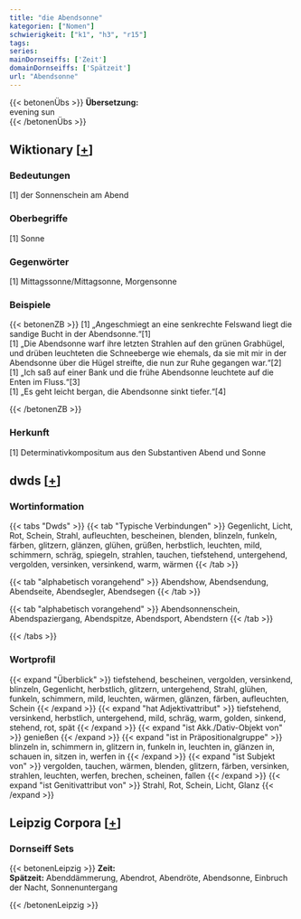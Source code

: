 ```yaml
---
title: "die Abendsonne"
kategorien: ["Nomen"]
schwierigkeit: ["k1", "h3", "r15"]
tags:
series:
mainDornseiffs: ['Zeit']
domainDornseiffs: ['Spätzeit']
url: "Abendsonne"
---
```


{{< betonenÜbs >}}
**Übersetzung:**  
evening  sun  
{{< /betonenÜbs >}}

## Wiktionary [[+](https://de.wiktionary.org/wiki/Abendsonne)]

### Bedeutungen
[1] der Sonnenschein am Abend  

### Oberbegriffe
[1] Sonne  

### Gegenwörter
[1] Mittagssonne/Mittagsonne, Morgensonne  

### Beispiele
{{< betonenZB >}}
[1] „Angeschmiegt an eine senkrechte Felswand liegt die sandige Bucht in der Abendsonne.“[1]  
[1] „Die Abendsonne warf ihre letzten Strahlen auf den grünen Grabhügel, und drüben leuchteten die Schneeberge wie ehemals, da sie mit mir in der Abendsonne über die Hügel streifte, die nun zur Ruhe gegangen war.“[2]  
[1] „Ich saß auf einer Bank und die frühe Abendsonne leuchtete auf die Enten im Fluss.“[3]  
[1] „Es geht leicht bergan, die Abendsonne sinkt tiefer.“[4]  

{{< /betonenZB >}}
### Herkunft
[1] Determinativkompositum aus den Substantiven Abend und Sonne  



## dwds [[+](https://www.dwds.de/wb/Abendsonne)]

### Wortinformation
{{< tabs "Dwds" >}}
{{< tab "Typische Verbindungen" >}}
Gegenlicht, Licht, Rot, Schein, Strahl, aufleuchten, bescheinen, blenden, blinzeln, funkeln, färben, glitzern, glänzen, glühen, grüßen, herbstlich, leuchten, mild, schimmern, schräg, spiegeln, strahlen, tauchen, tiefstehend, untergehend, vergolden, versinken, versinkend, warm, wärmen
{{< /tab >}}

{{< tab "alphabetisch vorangehend" >}}
Abendshow, Abendsendung, Abendseite, Abendsegler, Abendsegen
{{< /tab >}}

{{< tab "alphabetisch vorangehend" >}}
Abendsonnenschein, Abendspaziergang, Abendspitze, Abendsport, Abendstern
{{< /tab >}}

{{< /tabs >}}

### Wortprofil
{{< expand "Überblick" >}} tiefstehend, bescheinen, vergolden, versinkend, blinzeln, Gegenlicht, herbstlich, glitzern, untergehend, Strahl, glühen, funkeln, schimmern, mild, leuchten, wärmen, glänzen, färben, aufleuchten, Schein {{< /expand >}}
{{< expand "hat Adjektivattribut" >}} tiefstehend, versinkend, herbstlich, untergehend, mild, schräg, warm, golden, sinkend, stehend, rot, spät {{< /expand >}}
{{< expand "ist Akk./Dativ-Objekt von" >}} genießen {{< /expand >}}
{{< expand "ist in Präpositionalgruppe" >}} blinzeln in, schimmern in, glitzern in, funkeln in, leuchten in, glänzen in, schauen in, sitzen in, werfen in {{< /expand >}}
{{< expand "ist Subjekt von" >}} vergolden, tauchen, wärmen, blenden, glitzern, färben, versinken, strahlen, leuchten, werfen, brechen, scheinen, fallen {{< /expand >}}
{{< expand "ist Genitivattribut von" >}} Strahl, Rot, Schein, Licht, Glanz {{< /expand >}}

## Leipzig Corpora [[+](https://corpora.uni-leipzig.de/en/res?word=Abendsonne&corpusId=deu_newscrawl-public_2018)]

### Dornseiff Sets
{{< betonenLeipzig >}}
**Zeit:**  
**Spätzeit:** Abenddämmerung, Abendrot, Abendröte, Abendsonne, Einbruch der Nacht, Sonnenuntergang  

{{< /betonenLeipzig >}}
